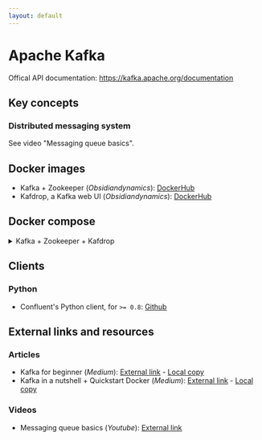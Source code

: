 ```yaml
---
layout: default
---
```


# Apache Kafka

Offical API documentation: https://kafka.apache.org/documentation

## Key concepts

### Distributed messaging system
See video "Messaging queue basics".

## Docker images
- Kafka + Zookeeper (*Obsidiandynamics*): [DockerHub](https://hub.docker.com/r/obsidiandynamics/kafka)
- Kafdrop, a Kafka web UI (*Obsidiandynamics*): [DockerHub](https://hub.docker.com/r/obsidiandynamics/kafdrop)

## Docker compose

<details>
<summary>Kafka + Zookeeper + Kafdrop</summary>

```
version: "2"
services:
  kafdrop:
    image: obsidiandynamics/kafdrop
    restart: "no"
    ports:
      - "9000:9000"
    environment:
      KAFKA_BROKERCONNECT: "kafka:29092"
    depends_on:
      - "kafka"
  kafka:
    image: obsidiandynamics/kafka
    restart: "no"
    ports:
      - "2181:2181"
      - "9092:9092"
    environment:
      KAFKA_LISTENERS: "INTERNAL://:29092,EXTERNAL://:9092"
      KAFKA_ADVERTISED_LISTENERS: "INTERNAL://kafka:29092,EXTERNAL://localhost:9092"
      KAFKA_LISTENER_SECURITY_PROTOCOL_MAP: "INTERNAL:PLAINTEXT,EXTERNAL:PLAINTEXT"
      KAFKA_INTER_BROKER_LISTENER_NAME: "INTERNAL"
```
</details>

## Clients

### Python
 - Confluent's Python client, for `>= 0.8`: [Github](https://github.com/confluentinc/confluent-kafka-python)

## External links and resources

### Articles
 - Kafka for beginner (*Medium*): [External link](https://medium.com/@rinu.gour123/kafka-for-beginners-74ec101bc82d) - [Local copy](https://static.joffreybvn.be/file/joffreybvn/articles/kafka-for-beginners.html)
 - Kafka in a nutshell + Quickstart Docker (*Medium*): [External link](https://medium.com/swlh/apache-kafka-in-a-nutshell-5782b01d9ffb) - [Local copy](https://static.joffreybvn.be/file/joffreybvn/articles/apache-kafka-in-a-nutshell.html)

### Videos
 - Messaging queue basics (*Youtube*): [External link](https://www.youtube.com/watch?v=sfQwMu0SCT8)
